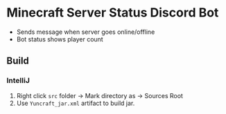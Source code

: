 # Minecraft Server Status Discord Bot
- Sends message when server goes online/offline
- Bot status shows player count

## Build
### IntelliJ
1. Right click `src` folder -> Mark directory as -> Sources Root
2. Use `Yuncraft_jar.xml` artifact to build jar.